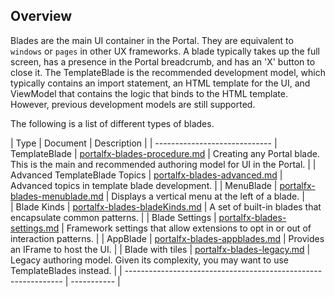
<a name="overview"></a>
## Overview

Blades are the main UI container in the Portal. They are equivalent to `windows` or `pages` in other UX frameworks.   A blade typically takes up the full screen, has a presence in the Portal breadcrumb, and has an 'X' button to close it. The TemplateBlade is the recommended development model, which typically contains an import statement, an HTML template for the UI, and  ViewModel that contains the logic that binds to the HTML template. However, previous development models are still supported.

The following is a list of different types of blades.

| Type                          | Document                                                       | Description |
| ----------------------------- | TemplateBlade                 | [portalfx-blades-procedure.md](portalfx-blades-procedure.md)   | Creating any Portal blade. This is the main and recommended authoring model for UI in the Portal. | 
| Advanced TemplateBlade Topics | [portalfx-blades-advanced.md](portalfx-blades-advanced.md)     | Advanced topics in template blade development.                                                    | 
| MenuBlade                     | [portalfx-blades-menublade.md](portalfx-blades-menublade.md)   | Displays a vertical menu at the left of a blade.                                                  |  
| Blade Kinds                   | [portalfx-blades-bladeKinds.md](portalfx-blades-bladeKinds.md) | A set of built-in blades that encapsulate common patterns.                                        | 
| Blade Settings                | [portalfx-blades-settings.md](portalfx-blades-settings.md)   | Framework settings that allow extensions to opt in or out of interaction patterns.                  | 
| AppBlade                      | [portalfx-blades-appblades.md](portalfx-blades-appblades.md)   | Provides an IFrame to host the UI.                                                                | 
| Blade with tiles              | [portalfx-blades-legacy.md](portalfx-blades-legacy.md)         |  Legacy authoring model. Given its complexity, you may want to use TemplateBlades instead. | | -------------------------------------------------------------- | ----------- | 

